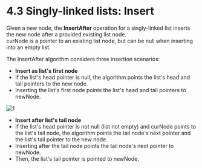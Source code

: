 # 4.3 Singly-linked lists: Insert

Given a new node, the **InsertAfter** operation for a singly-linked list inserts the new node after a provided existing list node.   
curNode is a pointer to an existing list node, but can be null when inserting into an empty list.   

The InsertAfter algorithm considers three insertion scenarios:   
* **Insert as list's first node**
* If the list's head pointer is null, the algorithm points the list's head and tail pointers to the new node.
* Inserting the list's first node points the list's head and tail pointers to newNode.

![1](https://github.com/ijaejun1025/CIS223-Algorithms/assets/154036705/674a29aa-6819-48fe-8a63-fdb6522d5f7b)

* **Insert after list's tail node**
* If the list's head pointer is not null (list not empty) and curNode points to the list's tail node, the algorithm points the tail node's next pointer and the list's tail pointer to the new node.
* Inserting after the tail node points the tail node's next pointer to newNode.
* Then, the list's tail pointer is pointed to newNode.

